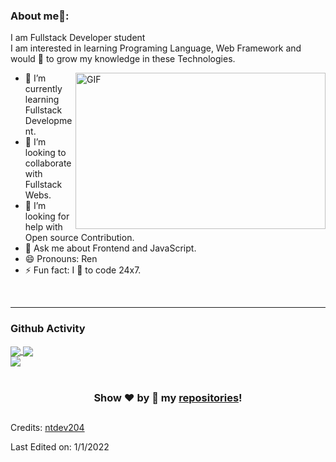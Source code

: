 ### About me🧑:

I am Fullstack Developer student<br/>
I am interested in learning Programing Language, Web Framework and would 💖 to grow my knowledge in these Technologies.

<img align="right" alt="GIF" src="https://owaisnoor.info/blog/wp-content/uploads/2019/03/maxresdefault.jpg" width="400" height="250" />

- 🌱 I’m currently learning Fullstack Development.
- 👯 I’m looking to collaborate with Fullstack Webs.
- 🤔 I’m looking for help with Open source Contribution.
- 💬 Ask me about Frontend and JavaScript.
- 😄 Pronouns: Ren
- ⚡ Fun fact: I 💖 to code 24x7.

<br/>

---

### Github Activity

<div>

<a href="https://github.com/ntdev204">
  <img align="center" src="https://github-readme-stats.vercel.app/api/top-langs/?username=ntdev204&langs_count=6&theme=tokyonight" />
</a>

<a href="https://github.com/ntdev204">
  <img align="center" src="https://github-readme-stats.vercel.app/api?username=ntdev204&theme=tokyonight" />
</a>

<br/>
<a href="https://github.com/ntdev204">
  <img align="center" src="https://github-profile-trophy.vercel.app/?username=ntdev204&column=7&theme=onedark" />
</a>
<br/>
<br/>

</div>

<div align="center">


### Show ❤️ by 🌟 my [repositories](https://github.com/ntdev204?tab=repositories)!

## </div>

Credits: [ntdev204](https://github.com/ntdev204)

Last Edited on: 1/1/2022

